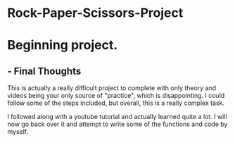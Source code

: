 # Rock-Paper-Scissors-Project

# Beginning project.

## - Final Thoughts

This is actually a really difficult project to complete with only theory and videos being your only source of "practice", which is disappointing. I could follow some of the steps included, but overall, this is a really complex task.

I followed along with a youtube tutorial and actually learned quite a lot. I will now go back over it and attempt to write some of the functions and code by myself.
